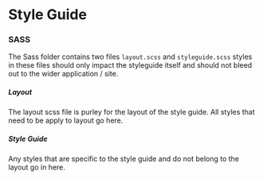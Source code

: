 # Style Guide


### SASS

The Sass folder contains two files ```layout.scss``` and ```styleguide.scss``` styles in these files should only impact the styleguide itself and should not bleed out to the wider application / site.

##### Layout

The layout scss file is purley for the layout of the style guide. All styles that need to be apply to layout go here.

##### Style Guide

Any styles that are specific to the style guide and do not belong to the layout go in here.